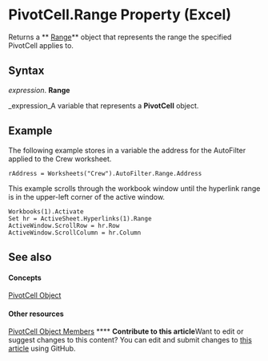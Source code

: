 
# PivotCell.Range Property (Excel)

Returns a  ** [Range](b8207778-0dcc-4570-1234-f130532cc8cd.md)** object that represents the range the specified PivotCell applies to.


## Syntax

 _expression_. **Range**

 _expression_A variable that represents a  **PivotCell** object.


## Example

The following example stores in a variable the address for the AutoFilter applied to the Crew worksheet.


```
rAddress = Worksheets("Crew").AutoFilter.Range.Address
```

This example scrolls through the workbook window until the hyperlink range is in the upper-left corner of the active window.




```
Workbooks(1).Activate 
Set hr = ActiveSheet.Hyperlinks(1).Range 
ActiveWindow.ScrollRow = hr.Row 
ActiveWindow.ScrollColumn = hr.Column
```


## See also


#### Concepts


 [PivotCell Object](76b8a2dc-90ee-7475-d327-d27cb1e92703.md)
#### Other resources


 [PivotCell Object Members](e486cd5d-3f31-29d4-b811-24fc0aed6803.md)
****   **Contribute to this article**Want to edit or suggest changes to this content? You can edit and submit changes to  [this article](https://github.com/jhershey00/VBA_Excel_Test/OpenXMLCon/articles/b0b52ca0-a73b-acc3-25a8-330da27e4f92.md) using GitHub.

